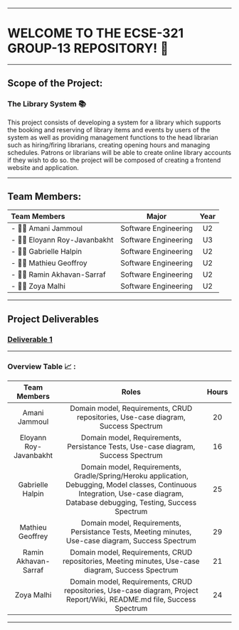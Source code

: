*****************************************************
# WELCOME TO THE ECSE-321 GROUP-13 REPOSITORY! :wave:
*****************************************************
## Scope of the Project:
### The Library System :books:

This project consists of developing a system for a library which supports the booking and reserving of library items and events by users of the system as well as providing management functions to the head librarian such as hiring/firing librarians, creating opening hours and managing schedules. Patrons or librarians will be able to create online library accounts if they wish to do so. the project will be composed of creating a frontend website and application.

--------------------------------------------------------------------------
## Team Members:
| Team Members | Major | Year|
| :--------- | :-----: | :----: | 
| - :woman_technologist: Amani Jammoul | Software Engineering | U2 |
| - :woman_technologist: Eloyann Roy-Javanbakht | Software Engineering | U3 |
| - :woman_technologist: Gabrielle Halpin | Software Engineering | U2 |
| - :man_technologist: Mathieu Geoffroy | Software Engineering | U2 |
| - :man_technologist: Ramin Akhavan-Sarraf | Software Engineering | U2 |
| - :woman_technologist: Zoya Malhi | Software Engineering | U2 |

--------------------------------------------------------------------------
## Project Deliverables
### [Deliverable 1](https://github.com/McGill-ECSE321-Fall2021/project-group-13/wiki/Deliverable-1)
--------------------------------------------------------------------------
### Overview Table :chart_with_upwards_trend: : 
| Team Members           | Roles                                                                                                                                |   Hours   |
| :---------------------:|:------------------------------------------------------------------------------------------------------------------------------------:| :--------:|
| Amani Jammoul          | Domain model, Requirements, CRUD repositories, Use-case diagram, Success Spectrum                                                    |20         |
| Eloyann Roy-Javanbakht | Domain model, Requirements, Persistance Tests, Use-case diagram, Success Spectrum                                                    |16         |
| Gabrielle Halpin       | Domain model, Requirements, Gradle/Spring/Heroku application, Debugging, Model classes, Continuous Integration, Use-case diagram, Database debugging, Testing, Success Spectrum |25         |
| Mathieu Geoffrey       | Domain model, Requirements, Persistance Tests, Meeting minutes, Use-case diagram, Success Spectrum                                   |29         |
| Ramin Akhavan-Sarraf   | Domain model, Requirements, CRUD repositories, Meeting minutes, Use-case diagram, Success Spectrum                                   |21         |
| Zoya Malhi             | Domain model, Requirements, CRUD repositories, Use-case diagram, Project Report/Wiki, README.md file, Success Spectrum               |24         |
_____________________________________________________________________________________________________________________________________________________________________________

